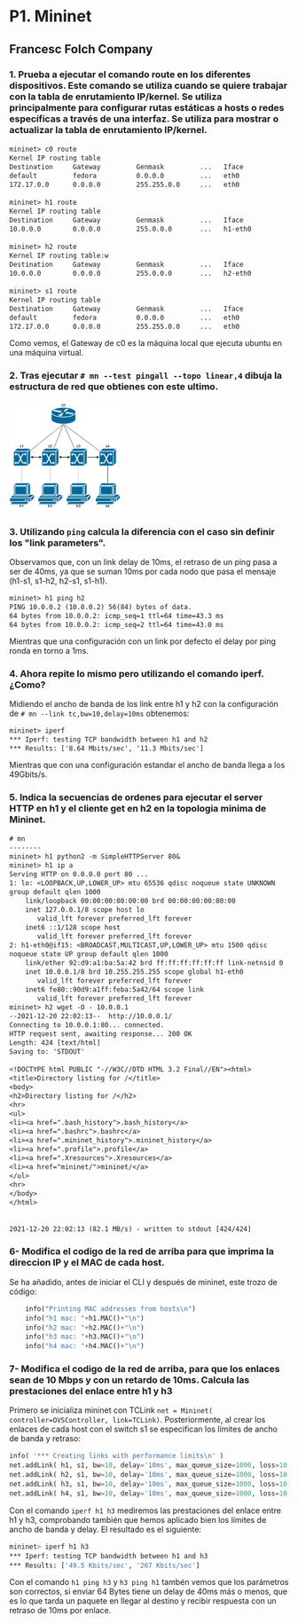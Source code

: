# P1. Mininet
## Francesc Folch Company

### 1. Prueba a ejecutar el comando route en los diferentes dispositivos. Este comando se utiliza cuando se quiere trabajar con la tabla de enrutamiento IP/kernel. Se utiliza principalmente para configurar rutas estáticas a hosts o redes específicas a través de una interfaz. Se utiliza para mostrar o actualizar la tabla de enrutamiento IP/kernel.

```
mininet> c0 route
Kernel IP routing table
Destination     Gateway         Genmask         ...   Iface
default         fedora          0.0.0.0         ...   eth0
172.17.0.0      0.0.0.0         255.255.0.0     ...   eth0

mininet> h1 route
Kernel IP routing table
Destination     Gateway         Genmask         ...   Iface
10.0.0.0        0.0.0.0         255.0.0.0       ...   h1-eth0

mininet> h2 route
Kernel IP routing table:w
Destination     Gateway         Genmask         ...   Iface
10.0.0.0        0.0.0.0         255.0.0.0       ...   h2-eth0

mininet> s1 route 
Kernel IP routing table
Destination     Gateway         Genmask         ...   Iface
default         fedora          0.0.0.0         ...   eth0
172.17.0.0      0.0.0.0         255.255.0.0     ...   eth0
```

Como vemos, el Gateway de c0 es la máquina local que ejecuta ubuntu en una máquina virtual. 

### 2. Tras ejecutar `# mn --test pingall --topo linear,4` dibuja la estructura de red que obtienes con este ultimo.

<img src="images/ej2p1RSE.drawio.png" width="200px">

### 3. Utilizando `ping` calcula la diferencia con el caso sin definir los "link parameters".

Observamos que, con un link delay de 10ms, el retraso de un ping pasa a ser de 40ms, ya que se suman 10ms por cada nodo que pasa el mensaje (h1-s1, s1-h2, h2-s1, s1-h1).
```
mininet> h1 ping h2
PING 10.0.0.2 (10.0.0.2) 56(84) bytes of data.
64 bytes from 10.0.0.2: icmp_seq=1 ttl=64 time=43.3 ms
64 bytes from 10.0.0.2: icmp_seq=2 ttl=64 time=43.0 ms
```
Mientras que una configuración con un link por defecto el delay por ping ronda en torno a 1ms.

### 4. Ahora repite lo mismo pero utilizando el comando iperf. ¿Como?

Midiendo el ancho de banda de los link entre h1 y h2 con la configuración de `# mn --link tc,bw=10,delay=10ms` obtenemos:
```
mininet> iperf
*** Iperf: testing TCP bandwidth between h1 and h2 
*** Results: ['8.64 Mbits/sec', '11.3 Mbits/sec']
```
Mientras que con una configuración estandar el ancho de banda llega a los 49Gbits/s.


### 5. Indica la secuencias de ordenes para ejecutar el server HTTP en h1 y el cliente get en h2 en la topologia minima de Mininet.

```
# mn
--------
mininet> h1 python2 -m SimpleHTTPServer 80&
mininet> h1 ip a
Serving HTTP on 0.0.0.0 port 80 ...
1: lo: <LOOPBACK,UP,LOWER_UP> mtu 65536 qdisc noqueue state UNKNOWN group default qlen 1000
    link/loopback 00:00:00:00:00:00 brd 00:00:00:00:00:00
    inet 127.0.0.1/8 scope host lo
       valid_lft forever preferred_lft forever
    inet6 ::1/128 scope host 
       valid_lft forever preferred_lft forever
2: h1-eth0@if15: <BROADCAST,MULTICAST,UP,LOWER_UP> mtu 1500 qdisc noqueue state UP group default qlen 1000
    link/ether 92:d9:a1:ba:5a:42 brd ff:ff:ff:ff:ff:ff link-netnsid 0
    inet 10.0.0.1/8 brd 10.255.255.255 scope global h1-eth0
       valid_lft forever preferred_lft forever
    inet6 fe80::90d9:a1ff:feba:5a42/64 scope link 
       valid_lft forever preferred_lft forever
mininet> h2 wget -O - 10.0.0.1
--2021-12-20 22:02:13--  http://10.0.0.1/
Connecting to 10.0.0.1:80... connected.
HTTP request sent, awaiting response... 200 OK
Length: 424 [text/html]
Saving to: 'STDOUT'

<!DOCTYPE html PUBLIC "-//W3C//DTD HTML 3.2 Final//EN"><html>
<title>Directory listing for /</title>
<body>
<h2>Directory listing for /</h2>
<hr>
<ul>
<li><a href=".bash_history">.bash_history</a>
<li><a href=".bashrc">.bashrc</a>
<li><a href=".mininet_history">.mininet_history</a>
<li><a href=".profile">.profile</a>
<li><a href=".Xresources">.Xresources</a>
<li><a href="mininet/">mininet/</a>
</ul>
<hr>
</body>
</html>
     

2021-12-20 22:02:13 (82.1 MB/s) - written to stdout [424/424]

```


### 6- Modifica el codigo de la red de arriba para que imprima la direccion IP y el MAC de cada host.

Se ha añadido, antes de iniciar el CLI y después de mininet, este trozo de código:

```Python
    info("Printing MAC addresses from hosts\n")
    info("h1 mac: "+h1.MAC()+"\n")
    info("h2 mac: "+h2.MAC()+"\n")
    info("h3 mac: "+h3.MAC()+"\n")
    info("h4 mac: "+h4.MAC()+"\n")
```

### 7- Modifica el codigo de la red de arriba, para que los enlaces sean de 10 Mbps y con un retardo de 10ms. Calcula las prestaciones del enlace entre h1 y h3

Primero se inicializa mininet con TCLink `net = Mininet( controller=OVSController, link=TCLink)`. Posteriormente, al crear los enlaces de cada host con el switch s1 se especifican los límites de ancho de banda y retraso:

```Python
info( '*** Creating links with performance limits\n' )
net.addLink( h1, s1, bw=10, delay='10ms', max_queue_size=1000, loss=10, use_htb=True )
net.addLink( h2, s1, bw=10, delay='10ms', max_queue_size=1000, loss=10, use_htb=True )
net.addLink( h3, s1, bw=10, delay='10ms', max_queue_size=1000, loss=10, use_htb=True )
net.addLink( h4, s1, bw=10, delay='10ms', max_queue_size=1000, loss=10, use_htb=True )
```

Con el comando `iperf h1 h3` mediremos las prestaciones del enlace entre h1 y h3, comprobando también que hemos aplicado bien los límites de ancho de banda y delay. El resultado es el siguiente:

```Bash
mininet> iperf h1 h3
*** Iperf: testing TCP bandwidth between h1 and h3 
*** Results: ['49.5 Kbits/sec', '267 Kbits/sec']
```

Con el comando `h1 ping h3` y `h3 ping h1` tambén vemos que los parámetros son correctos, si enviar 64 Bytes tiene un delay de 40ms más o menos, que es lo que tarda un paquete en llegar al destino y recibir respuesta con un retraso de 10ms por enlace.

